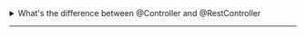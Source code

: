 <details>
  <summary>What's the difference between @Controller and @RestController</summary><br>
##Purpose##

This project contains the source code for a Java-based application that follows the Model-View-Controller (MVC) architecture and provides an API for various operations. Here's a brief overview of its purpose:

- `@Controller`: This annotation is used for creating controllers in the context of a traditional MVC web application. Controllers are responsible for handling requests and rendering views. They are typically associated with the frontend side of the application, and we use Thymeleaf for rendering views. As a result, returning data structures like `List<>` can lead to errors.

- `@RestController`: In contrast, this annotation is used to create controllers for building APIs. Unlike traditional controllers, `@RestController` doesn't render views on the frontend. Instead, it directly transforms data into JSON or XML format using Jackson or similar libraries.

### Response Type

- `@Controller`: Controllers annotated with `@Controller` typically return a view name. To return data directly, you would need to use the `@ResponseBody` annotation along with appropriate data structures.

- `@RestController`: All methods in `@RestController` are automatically annotated with `@ResponseBody`, meaning they return data in a format suitable for APIs.

## Class

One important class in this project is `ResponseEntity<List<String>>`. This class allows you to include additional information such as status codes and headers when returning a list of strings in response to an API request.

## Annotations

Here are some of the key annotations used in this project:

- `@Controller`: This annotation marks a class as a controller for handling requests in a traditional MVC application.

- `@RestController`: This annotation marks a class as a controller for building APIs. It automatically includes `@ResponseBody` for all its methods.

- `@ResponseBody`: This annotation is used to indicate that the return value of a method should be serialized directly to the HTTP response body.

- `@RequestMapping("/api/books")`: This annotation is used to set a specific base URL for all methods within the `BookController` class. In this case, all endpoints in this controller will start with `/api/books`.

- `@GetMapping("/search")`: This annotation specifies that the `getBookByName` method should handle HTTP GET requests at the `/api/books/search` URL. It also includes a `@RequestParam` annotation to capture request parameters, such as `name`.

```java
@Controller
@RestController
@ResponseBody
@RequestMapping("/api/books")
public class BookController {
    //...
    
    @GetMapping("/search")
    public String getBookByName(@RequestParam String name) {
        //...
    }
}
```
  
</details>

------------------------------------------------------------
